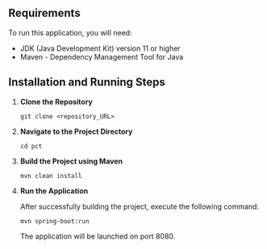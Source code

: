 ## Requirements

To run this application, you will need:
- JDK (Java Development Kit) version 11 or higher
- Maven - Dependency Management Tool for Java

## Installation and Running Steps

1. **Clone the Repository**

    ```
    git clone <repository_URL>
    ```

2. **Navigate to the Project Directory**

    ```
    cd pct
    ```

3. **Build the Project using Maven**

    ```
    mvn clean install
    ```

4. **Run the Application**

   After successfully building the project, execute the following command:

    ```
    mvn spring-boot:run
    ```

   The application will be launched on port 8080.